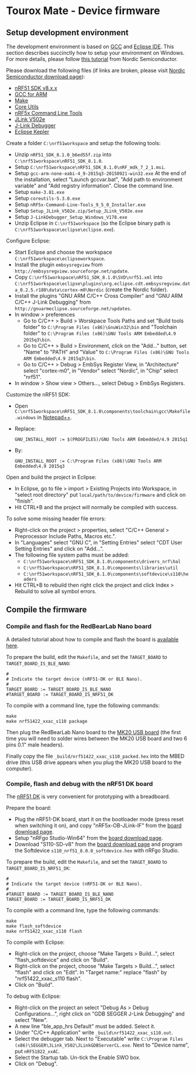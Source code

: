 # Tourox Mate - Device firmware

## Setup development environment
The development environment is based on [GCC](https://gcc.gnu.org/) and [Eclipse IDE](https://www.eclipse.org).
This section describes succinctly how to setup your environment on Windows. For more details, please follow
[this tutorial](https://devzone.nordicsemi.com/tutorials/7/development-with-gcc-and-eclipse/) from Nordic Semiconductor.

Please download the following files (if links are broken, 
please visit [Nordic Semiconductor download page](https://www.nordicsemi.com/eng/Products/Bluetooth-low-energy/nRF51822)):
* [nRF51 SDK v8.x.x](http://developer.nordicsemi.com/nRF51_SDK/nRF51_SDK_v8.x.x/nRF51_SDK_8.1.0_b6ed55f.zip)
* [GCC for ARM](https://launchpad.net/gcc-arm-embedded/4.9/4.9-2015-q3-update/+download/gcc-arm-none-eabi-4_9-2015q3-20150921-win32.exe)
* [Make](http://gnuwin32.sourceforge.net/downlinks/make.php)
* [Core Utils](http://gnuwin32.sourceforge.net/downlinks/coreutils.php)
* [nRF5x Command Line Tools](https://www.nordicsemi.com/eng/nordic/download_resource/33444/42/78528581/53210)
* [JLink V502e](https://github.com/autonohm/robotworkshop/raw/9fcbfb46047406267b50ee339dbad9efc8c0205f/studierbot/drive/firmware/Setup_JLink_V502e.zip)
* [J-Link Debugger](https://download.segger.com/J-Link/J-LinkDebugger/J-LinkDebugger_Setup_Windows_V178.exe)
* [Eclipse Kepler](http://www.eclipse.org/downloads/download.php?file=/technology/epp/downloads/release/kepler/SR2/eclipse-cpp-kepler-SR2-win32-x86_64.zip)

Create a folder `C:\nrf51workspace` and setup the following tools:
* Unzip `nRF51_SDK_8.1.0_b6ed55f.zip` into `C:\nrf51workspace\nRF51_SDK_8.1.0`.
* Setup `C:\nrf51workspace\nRF51_SDK_8.1.0\nRF_mdk_7_2_1.msi`.
* Setup `gcc-arm-none-eabi-4_9-2015q3-20150921-win32.exe`
  At the end of the installation, select "Launch gccvar.bat", "Add path to environment variable" and
  "Add registry information".
  Close the command line.
* Setup `make-3.81.exe`
* Setup `coreutils-5.3.0.exe`
* Setup `nRF5x-Command-Line-Tools_9_5_0_Installer.exe`
* Setup `Setup_JLink_V502e.zip/Setup_JLink_V502e.exe`
* Setup `J-LinkDebugger_Setup_Windows_V178.exe`
* Unzip Eclipse in `C:\nrf51workspace` (so the Eclipse binary path is `C:\nrf51workspace\eclipse\eclipse.exe`).

Configure Eclipse:
* Start Eclipse and choose the workspace `C:\nrf51workspace\eclipseworkspace`.
* Install the plugin `embsysregview` from `http://embsysregview.sourceforge.net/update`.
* Copy `C:\nrf51workspace\nRF51_SDK_8.1.0\SVD\nrf51.xml` into `C:\nrf51workspace\eclipse\plugins\org.eclipse.cdt.embsysregview.data_0.2.5.r180\data\cortex-m0\Nordic` (create the Nordic folder).
* Install the plugins "GNU ARM C/C++ Cross Compiler" and "GNU ARM C/C++ J-Link Debugging" from `http://gnuarmeclipse.sourceforge.net/updates`.
* In window > preferences
  * Go to C/C++ > Build > Worskpace Tools Paths and set "Build tools folder" to `C:\Program Files (x86)\GnuWin32\bin`
    and "Toolchain folder" to `C:\Program Files (x86)\GNU Tools ARM Embedded\4.9 2015q3\bin`.
  * Go to C/C++ > Build > Environment, click on the "Add..." button, set "Name" to "PATH" and "Value" to `C:\Program Files (x86)\GNU Tools ARM Embedded\4.9 2015q3\bin`.
  * Go to C/C++ > Debug > EmbSys Register View, in "Architecture" select "cortex-m0", in "Vendor" select "Nordic", in "Chip" select "nrf51".
* In window > Show view > Others..., select Debug > EmbSys Registers.

Customize the nRF51 SDK:
* Open `C:\nrf51workspace\nRF51_SDK_8.1.0\components\toolchain\gcc\Makefile.windows` in [Notepad++](https://notepad-plus-plus.org/).
* Replace:

      GNU_INSTALL_ROOT := $(PROGFILES)/GNU Tools ARM Embedded/4.9 2015q1
    
* By:

      GNU_INSTALL_ROOT := C:\Program Files (x86)\GNU Tools ARM Embedded\4.9 2015q3
  
Open and build the project in Eclipse:
* In Eclipse, go to file > import > Existing Projects into Workspace, in "select root directory" put
  `local/path/to/device/firmware` and click on "finish".
* Hit CTRL+B and the project will normally be compiled with success.

To solve some missing header file errors:
* Right-click on the project > properties, select "C/C++ General > Preprocessor Include Paths, Macros etc.".
* In "Languages" select "GNU C", in "Setting Entries" select "CDT User Setting Entries" and click on "Add...".
* The following file system paths must be added:
    * `C:\nrf51workspace\nRF51_SDK_8.1.0\components\drivers_nrf\hal`
    * `C:\nrf51workspace\nRF51_SDK_8.1.0\components\libraries\util`
    * `C:\nrf51workspace\nRF51_SDK_8.1.0\components\softdevice\s110\headers`
* Hit CTRL+B to rebuild then right click the project and click Index > Rebuild to solve all symbol errors.

## Compile the firmware

### Compile and flash for the RedBearLab Nano board
A detailed tutorial about how to compile and flash the board is [available here](http://redbearlab.com/nrf51822-sdk).

To prepare the build, edit the `Makefile`, and set the `TARGET_BOARD` to `TARGET_BOARD_IS_BLE_NANO`:

    #
    # Indicate the target device (nRF51-DK or BLE Nano).
    #
    TARGET_BOARD := TARGET_BOARD_IS_BLE_NANO
    #TARGET_BOARD := TARGET_BOARD_IS_NRF51_DK


To compile with a command line, type the following commands:

    make
    make nrf51422_xxac_s110 package

Then plug the RedBearLab Nano board to the [MK20 USB board](http://redbearlab.com/blenano/#mk20usbboard) 
(the first time you will need to solder wires between the MK20 USB board and two 6 pins 0.1" male headers).

Finally copy the file `_build/nrf51422_xxac_s110_packed.hex` into the MBED drive (this USB drive appears when you
plug the MK20 USB board to the computer).

### Compile, flash and debug with the nRF51 DK board
The [nRF51 DK](https://www.nordicsemi.com/eng/Products/nRF51-DK) is very convenient for prototyping with a breadboard.

Prepare the board:
* Plug the nRF51-DK board, start it on the bootloader mode (press reset when switching it on), 
  and copy "nRF5x-OB-JLink-IF" from the [board download page](https://www.nordicsemi.com/eng/Products/nRF51-DK).
* Setup "nRFgo Studio-Win64" from the [board download page](https://www.nordicsemi.com/eng/Products/nRF51-DK).
* Download "S110-SD-v8" from the [board download page](https://www.nordicsemi.com/eng/Products/nRF51-DK) and
  program the Softdevice `s110_nrf51_8.0.0_softdevice.hex` with nRFgo Studio.

To prepare the build, edit the `Makefile`, and set the `TARGET_BOARD` to `TARGET_BOARD_IS_NRF51_DK`:

    #
    # Indicate the target device (nRF51-DK or BLE Nano).
    #
    #TARGET_BOARD := TARGET_BOARD_IS_BLE_NANO
    TARGET_BOARD := TARGET_BOARD_IS_NRF51_DK


To compile with a command line, type the following commands:

    make
    make flash_softdevice
    make nrf51422_xxac_s110 flash
      
To compile with Eclipse:
* Right-click on the project, choose "Make Targets > Build...", select "flash_softdevice" and click on "Build".
* Right-click on the project, choose "Make Targets > Build...", select "flash" and click on "Edit".
  In "Target name:" replace "flash" by "nrf51422_xxac_s110 flash".
* Click on "Build".

To debug with Eclipse:
* Right-click on the project an select "Debug As > Debug Configurations...", right click on 
  "GDB SEGGER J-Link Debugging" and select "New".
* A new line "ble_app_hrs Default" must be added. Select it.
* Under "C/C++ Application" write `_build\nrf51422_xxac_s110.out`.
* Select the debugger tab. Next to "Executable" write `C:\Program Files (x86)\SEGGER\JLink_V502\JLinkGDBServerCL.exe`.
  Next to "Device name", put `nRF51822_xxAC`.
* Select the Startup tab. Un-tick the Enable SWO box.
* Click on "Debug".
